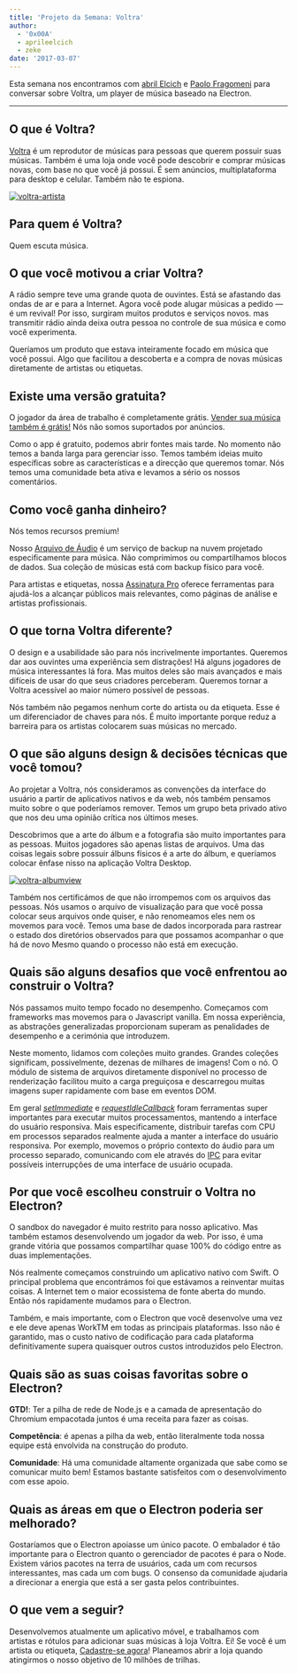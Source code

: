 ```yaml
---
title: 'Projeto da Semana: Voltra'
author:
  - '0x00A'
  - aprileelcich
  - zeke
date: '2017-03-07'
---
```


Esta semana nos encontramos com [abril Elcich](https://twitter.com/aprileelcich) e [Paolo Fragomeni](https://twitter.com/0x00A) para conversar sobre Voltra, um player de música baseado na Electron.

---

## O que é Voltra?

[Voltra](https://voltra.co/) é um reprodutor de músicas para pessoas que querem possuir suas músicas. Também é uma loja onde você pode descobrir e comprar músicas novas, com base no que você já possui. É sem anúncios, multiplataforma para desktop e celular. Também não te espiona.

[![voltra-artista](https://cloud.githubusercontent.com/assets/2289/23670061/4db0323c-031b-11e7-81fd-128e714e911c.jpg)](https://voltra.co/)

## Para quem é Voltra?

Quem escuta música.

## O que você motivou a criar Voltra?

A rádio sempre teve uma grande quota de ouvintes. Está se afastando das ondas de ar e para a Internet. Agora você pode alugar músicas a pedido — é um revival! Por isso, surgiram muitos produtos e serviços novos. mas transmitir rádio ainda deixa outra pessoa no controle de sua música e como você experimenta.

Queríamos um produto que estava inteiramente focado em música que você possui. Algo que facilitou a descoberta e a compra de novas músicas diretamente de artistas ou etiquetas.

## Existe uma versão gratuita?

O jogador da área de trabalho é completamente grátis. [Vender sua música também é grátis!](https://voltra.co/artists) Nós não somos suportados por anúncios.

Como o app é gratuito, podemos abrir fontes mais tarde. No momento não temos a banda larga para gerenciar isso. Temos também ideias muito específicas sobre as características e a direcção que queremos tomar. Nós temos uma comunidade beta ativa e levamos a sério os nossos comentários.

## Como você ganha dinheiro?

Nós temos recursos premium!

Nosso [Arquivo de Áudio](https://voltra.co/premium/) é um serviço de backup na nuvem projetado especificamente para música. Não comprimimos ou compartilhamos blocos de dados. Sua coleção de músicas está com backup físico para você.

Para artistas e etiquetas, nossa [Assinatura Pro](https://voltra.co/artists/pro) oferece ferramentas para ajudá-los a alcançar públicos mais relevantes, como páginas de análise e artistas profissionais.

## O que torna Voltra diferente?

O design e a usabilidade são para nós incrivelmente importantes. Queremos dar aos ouvintes uma experiência sem distrações! Há alguns jogadores de música interessantes lá fora. Mas muitos deles são mais avançados e mais difíceis de usar do que seus criadores perceberam. Queremos tornar a Voltra acessível ao maior número possível de pessoas.

Nós também não pegamos nenhum corte do artista ou da etiqueta. Esse é um diferenciador de chaves para nós. É muito importante porque reduz a barreira para os artistas colocarem suas músicas no mercado.

## O que são alguns design & decisões técnicas que você tomou?

Ao projetar a Voltra, nós consideramos as convenções da interface do usuário a partir de aplicativos nativos e da web, nós também pensamos muito sobre o que poderíamos remover. Temos um grupo beta privado ativo que nos deu uma opinião crítica nos últimos meses.

Descobrimos que a arte do álbum e a fotografia são muito importantes para as pessoas. Muitos jogadores são apenas listas de arquivos. Uma das coisas legais sobre possuir álbuns físicos é a arte do álbum, e queríamos colocar ênfase nisso na aplicação Voltra Desktop.

[![voltra-albumview](https://cloud.githubusercontent.com/assets/2289/23670056/4b0c18d4-031b-11e7-89e1-539e927a380d.jpg)](https://voltra.co/)

Também nos certificámos de que não irrompemos com os arquivos das pessoas. Nós usamos o arquivo de visualização para que você possa colocar seus arquivos onde quiser, e não renomeamos eles nem os movemos para você. Temos uma base de dados incorporada para rastrear o estado dos diretórios observados para que possamos acompanhar o que há de novo Mesmo quando o processo não está em execução.

## Quais são alguns desafios que você enfrentou ao construir o Voltra?

Nós passamos muito tempo focado no desempenho. Começamos com frameworks mas movemos para o Javascript vanilla. Em nossa experiência, as abstrações generalizadas proporcionam superam as penalidades de desempenho e a cerimónia que introduzem.

Neste momento, lidamos com coleções muito grandes. Grandes coleções significam, possivelmente, dezenas de milhares de imagens! Com o nó. O módulo de sistema de arquivos diretamente disponível no processo de renderização facilitou muito a carga preguiçosa e descarregou muitas imagens super rapidamente com base em eventos DOM.

Em geral *[setImmediate](https://developer.mozilla.org/en-US/docs/Web/API/Window/setImmediate)* e *[requestIdleCallback](https://developer.mozilla.org/en-US/docs/Web/API/Window/requestIdleCallback)* foram ferramentas super importantes para executar muitos processamentos, mantendo a interface do usuário responsiva. Mais especificamente, distribuir tarefas com CPU em processos separados realmente ajuda a manter a interface do usuário responsiva. Por exemplo, movemos o próprio contexto do áudio para um processo separado, comunicando com ele através do [IPC](https://electronjs.org/docs/glossary/#ipc) para evitar possíveis interrupções de uma interface de usuário ocupada.

## Por que você escolheu construir o Voltra no Electron?

O sandbox do navegador é muito restrito para nosso aplicativo. Mas também estamos desenvolvendo um jogador da web. Por isso, é uma grande vitória que possamos compartilhar quase 100% do código entre as duas implementações.

Nós realmente começamos construindo um aplicativo nativo com Swift. O principal problema que encontrámos foi que estávamos a reinventar muitas coisas. A Internet tem o maior ecossistema de fonte aberta do mundo. Então nós rapidamente mudamos para o Electron.

Também, e mais importante, com o Electron que você desenvolve uma vez e ele deve apenas WorkTM em todas as principais plataformas. Isso não é garantido, mas o custo nativo de codificação para cada plataforma definitivamente supera quaisquer outros custos introduzidos pelo Electron.

## Quais são as suas coisas favoritas sobre o Electron?

**GTD!**: Ter a pilha de rede de Node.js e a camada de apresentação do Chromium empacotada juntos é uma receita para fazer as coisas.

**Competência**: é apenas a pilha da web, então literalmente toda nossa equipe está envolvida na construção do produto.

**Comunidade**: Há uma comunidade altamente organizada que sabe como se comunicar muito bem! Estamos bastante satisfeitos com o desenvolvimento com esse apoio.

## Quais as áreas em que o Electron poderia ser melhorado?

Gostaríamos que o Electron apoiasse um único pacote. O embalador é tão importante para o Electron quanto o gerenciador de pacotes é para o Node. Existem vários pacotes na terra de usuários, cada um com recursos interessantes, mas cada um com bugs. O consenso da comunidade ajudaria a direcionar a energia que está a ser gasta pelos contribuintes.

## O que vem a seguir?

Desenvolvemos atualmente um aplicativo móvel, e trabalhamos com artistas e rótulos para adicionar suas músicas à loja Voltra. Ei! Se você é um artista ou etiqueta, [Cadastre-se agora](https://admin.voltra.co/signup)! Planeamos abrir a loja quando atingirmos o nosso objetivo de 10 milhões de trilhas.

